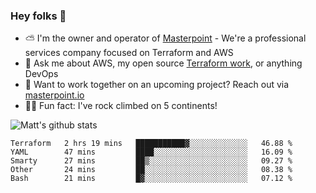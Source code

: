 

### Hey folks 👋

- ⛅️ I'm the owner and operator of [Masterpoint](https://masterpoint.io) - We're a professional services company focused on Terraform and AWS
- 💬 Ask me about AWS, my open source [Terraform work](https://github.com/masterpointio?q=terraform&type=&language=hcl), or anything DevOps
- 🔨 Want to work together on an upcoming project? Reach out via [masterpoint.io](https://masterpoint.io)
- 🧗‍♂️ Fun fact: I've rock climbed on 5 continents! 


![Matt's github stats](https://github-readme-stats.vercel.app/api?username=Gowiem&count_private=true&theme=cobalt&show_icons=true)

<!--START_SECTION:waka-->
```text
Terraform   2 hrs 19 mins   ███████████▓░░░░░░░░░░░░░   46.88 % 
YAML        47 mins         ████░░░░░░░░░░░░░░░░░░░░░   16.09 % 
Smarty      27 mins         ██▒░░░░░░░░░░░░░░░░░░░░░░   09.27 % 
Other       24 mins         ██░░░░░░░░░░░░░░░░░░░░░░░   08.38 % 
Bash        21 mins         █▓░░░░░░░░░░░░░░░░░░░░░░░   07.12 % 
```
<!--END_SECTION:waka-->
